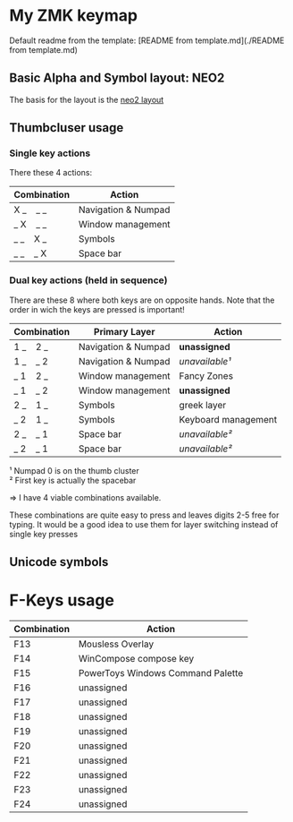 # My ZMK keymap

Default readme from the template: [README from template.md](./README from template.md)

## Basic Alpha and Symbol layout: NEO2
The basis for the layout is the [neo2 layout](https://www.neo-layout.org/)

## Thumbcluser usage
### Single key actions

There these 4 actions:

| Combination | Action |
| ----------|----------|
| X _ $~~$ _ _ | Navigation & Numpad   |
| _ X $~~$ _ _ | Window management    |
| _ _ $~~$ X _ | Symbols    |
| _ _ $~~$ _ X | Space bar    |

### Dual key actions (held in sequence)

There are these 8 where both keys are on opposite hands. Note that the order in wich the keys are pressed is important!

| Combination |Primary Layer | Action |
| ----------|----------|----------|
| 1 _ $~~$ 2 _ | Navigation & Numpad | **unassigned**    |
| 1 _ $~~$ _ 2 | Navigation & Numpad | *unavailable¹*    |
| _ 1 $~~$ 2 _ | Window management | Fancy Zones    |
| _ 1 $~~$ _ 2 | Window management | **unassigned**    |
| 2 _ $~~$ 1 _ | Symbols | greek layer     |
| _ 2 $~~$ 1 _ | Symbols |  Keyboard management  |
| 2 _ $~~$ _ 1 | Space bar | *unavailable²*    |
| _ 2 $~~$ _ 1 | Space bar | *unavailable²*    |

¹ Numpad 0 is on the thumb cluster <br>
² First key is actually the spacebar

=> I have 4 viable combinations available.

These combinations are quite easy to press and leaves digits 2-5 free for typing. It would be a good idea to use them for layer switching instead of single key presses

## Unicode symbols

# F-Keys usage


| Combination | Action |
| ----------|----------|
| F13 |  Mousless Overlay  |
| F14 |  WinCompose compose key  |
| F15 |  PowerToys Windows Command Palette  |
| F16 |  unassigned  |
| F17 |  unassigned  |
| F18 |  unassigned  |
| F19 |  unassigned  |
| F20 |  unassigned  |
| F21 |  unassigned  |
| F22 |  unassigned  |
| F23 |  unassigned  |
| F24 |  unassigned  |